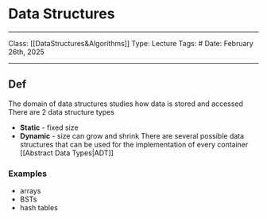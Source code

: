 # Data Structures
___
Class: [[DataStructures&Algorithms]]
Type: Lecture
Tags: # 
Date: February 26th, 2025
___

## Def 
The domain of data structures studies how data is stored and accessed 
There are 2 data structure types
- **Static** - fixed size
- **Dynamic** - size can grow and shrink 
There are several possible data structures that can be used for the implementation of every container [[Abstract Data Types|ADT]]
### Examples 
- arrays 
- BSTs 
- hash tables 


